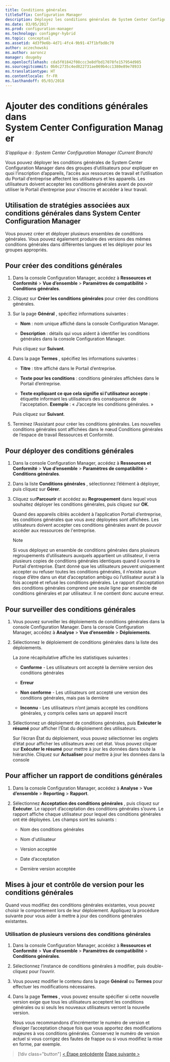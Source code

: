 ```yaml
---
title: Conditions générales
titleSuffix: Configuration Manager
description: Déployez les conditions générales de System Center Configuration Manager dans des groupes d’utilisateurs.
ms.date: 03/05/2017
ms.prod: configuration-manager
ms.technology: configmgr-hybrid
ms.topic: conceptual
ms.assetid: 4d3f9e6b-4d71-4fc4-9b91-47f1bfbd8c70
author: aczechowski
ms.author: aaroncz
manager: dougeby
ms.openlocfilehash: cda5f01842f08ccc3e8dfbd17078fe157954d985
ms.sourcegitcommit: 0b0c2735c4ed822731ae069b4cc1380e89e78933
ms.translationtype: HT
ms.contentlocale: fr-FR
ms.lasthandoff: 05/03/2018
---
```

# <a name="add-terms-and-conditions-with-system-center-configuration-manager"></a>Ajouter des conditions générales dans System Center Configuration Manager

*S’applique à : System Center Configuration Manager (Current Branch)*

Vous pouvez déployer les conditions générales de System Center Configuration Manager dans des groupes d’utilisateurs pour expliquer en quoi l’inscription d’appareils, l’accès aux ressources de travail et l’utilisation du Portail d’entreprise affectent les utilisateurs et les appareils. Les utilisateurs doivent accepter les conditions générales avant de pouvoir utiliser le Portail d’entreprise pour s’inscrire et accéder à leur travail.  

 ## <a name="working-with-terms-and-conditions-policies-in-system-center-configuration-manager"></a>Utilisation de stratégies associées aux conditions générales dans System Center Configuration Manager  
 Vous pouvez créer et déployer plusieurs ensembles de conditions générales. Vous pouvez également produire des versions des mêmes conditions générales dans différentes langues et les déployer pour les groupes appropriés.  

## <a name="to-create-a-terms-and-conditions"></a>Pour créer des conditions générales  

1.  Dans la console Configuration Manager, accédez à **Ressources et Conformité** > **Vue d’ensemble** > **Paramètres de compatibilité** > **Conditions générales**.  

2.  Cliquez sur **Créer les conditions générales** pour créer des conditions générales.  

3.  Sur la page **Général** , spécifiez informations suivantes :  

    -   **Nom** : nom unique affiché dans la console Configuration Manager.  

    -   **Description** : détails qui vous aident à identifier les conditions générales dans la console Configuration Manager.  

     Puis cliquez sur **Suivant**.  

4.  Dans la page **Termes** , spécifiez les informations suivantes :  

    -   **Titre** : titre affiché dans le Portail d’entreprise.  

    -   **Texte pour les conditions** : conditions générales affichées dans le Portail d’entreprise.  

    -   **Texte expliquant ce que cela signifie si l'utilisateur accepte** : étiquette informant les utilisateurs des conséquence de l'acceptation. **Exemple** : « J’accepte les conditions générales. »  

     Puis cliquez sur **Suivant**.  

5.  Terminez l’Assistant pour créer les conditions générales. Les nouvelles conditions générales sont affichées dans le nœud Conditions générales de l’espace de travail Ressources et Conformité.  

## <a name="to-deploy-a-terms-and-conditions"></a>Pour déployer des conditions générales  

1.  Dans la console Configuration Manager, accédez à **Ressources et Conformité** > **Vue d’ensemble** > **Paramètres de compatibilité** > **Conditions générales**.  

2.  Dans la liste **Conditions générales** , sélectionnez l’élément à déployer, puis cliquez sur **Gérer**.  

3.  Cliquez sur**Parcourir** et accédez au **Regroupement** dans lequel vous souhaitez déployer les conditions générales, puis cliquez sur **OK**.  

     Quand des appareils ciblés accèdent à l’application Portail d’entreprise, les conditions générales que vous avez déployées sont affichées. Les utilisateurs doivent accepter ces conditions générales avant de pouvoir accéder aux ressources de l'entreprise.  

    > [!NOTE]  
    >  Si vous déployez un ensemble de conditions générales dans plusieurs regroupements d’utilisateurs auxquels appartient un utilisateur, il verra plusieurs copies de conditions générales identiques quand il ouvrira le Portail d’entreprise. Étant donné que les utilisateurs peuvent uniquement accepter ou refuser toutes les conditions générales, il n’existe aucun risque d’être dans un état d’acceptation ambigu où l’utilisateur aurait à la fois accepté et refusé les conditions générales. Le rapport d’acceptation des conditions générales comprend une seule ligne par ensemble de conditions générales et par utilisateur. Il ne contient donc aucune erreur.  

## <a name="to-monitor-terms-and-conditions"></a>Pour surveiller des conditions générales  

1.  Vous pouvez surveiller les déploiements de conditions générales dans la console Configuration Manager. Dans la console Configuration Manager, accédez à **Analyse** > **Vue d’ensemble** > **Déploiements**.  

2.  Sélectionnez le déploiement de conditions générales dans la liste des déploiements.  

     La zone récapitulative affiche les statistiques suivantes :  

    -   **Conforme** - Les utilisateurs ont accepté la dernière version des conditions générales  

    -   **Erreur**  

    -   **Non conforme** - Les utilisateurs ont accepté une version des conditions générales, mais pas la dernière  

    -   **Inconnu** - Les utilisateurs n’ont jamais accepté les conditions générales, y compris celles sans un appareil inscrit  

3.  Sélectionnez un déploiement de conditions générales, puis **Exécuter le résumé** pour afficher l’État du déploiement des utilisateurs.  

     Sur l’écran État du déploiement, vous pouvez sélectionner les onglets d’état pour afficher les utilisateurs avec cet état. Vous pouvez cliquer sur **Exécuter le résumé** pour mettre à jour les données dans toute la hiérarchie. Cliquez sur **Actualiser** pour mettre à jour les données dans la console  

## <a name="to-view--a-terms-and-conditions-report"></a>Pour afficher un rapport de conditions générales  

1.  Dans la console Configuration Manager, accédez à **Analyse** > **Vue d’ensemble** > **Reporting** > **Rapport**.  

2.  Sélectionnez **Acceptation des conditions générales** , puis cliquez sur **Exécuter**. Le rapport d’acceptation des conditions générales s’ouvre. Le rapport affiche chaque utilisateur pour lequel des conditions générales ont été déployées. Les champs sont les suivants :  

    -   Nom des conditions générales  

    -   Nom d'utilisateur  

    -   Version acceptée  

    -   Date d’acceptation  

    -   Dernière version acceptée  

## <a name="updates-and-version-control-for-terms-and-conditions"></a>Mises à jour et contrôle de version pour les conditions générales  
 Quand vous modifiez des conditions générales existantes, vous pouvez choisir le comportement lors de leur déploiement. Appliquez la procédure suivante pour vous aider à mettre à jour des conditions générales existantes.  

### <a name="how-to-work-with-multiple-versions-of-terms-and-conditions"></a>Utilisation de plusieurs versions des conditions générales  

1.  Dans la console Configuration Manager, accédez à **Ressources et Conformité** > **Vue d’ensemble** > **Paramètres de compatibilité** > **Conditions générales**.  

2.  Sélectionnez l’instance de conditions générales à modifier, puis double-cliquez pour l’ouvrir.  

3.  Vous pouvez modifier le contenu dans la page **Général** ou **Termes** pour effectuer les modifications nécessaires.  

4.  Dans la page **Termes** , vous pouvez ensuite spécifier si cette nouvelle version exige que tous les utilisateurs acceptent les conditions générales ou si seuls les nouveaux utilisateurs verront la nouvelle version.  

     Nous vous recommandons d’incrémenter le numéro de version et d’exiger l’acceptation chaque fois que vous apportez des modifications majeures à vos conditions générales. Conservez le numéro de version actuel si vous corrigez des fautes de frappe ou si vous modifiez la mise en forme, par exemple.

> [!div class="button"]
[< Étape précédente](configure-intune-subscription.md) [Étape suivante >](create-service-connection-point.md)
